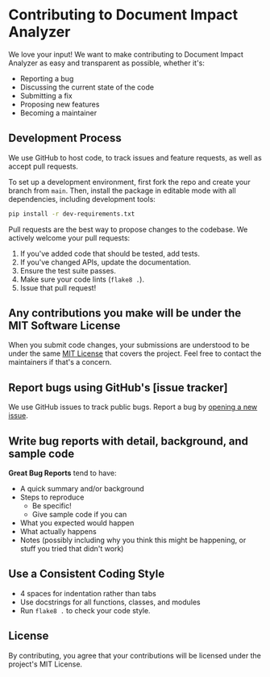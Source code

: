 # Contributing to Document Impact Analyzer

We love your input! We want to make contributing to Document Impact Analyzer as easy and transparent as possible, whether it's:

- Reporting a bug
- Discussing the current state of the code
- Submitting a fix
- Proposing new features
- Becoming a maintainer

## Development Process

We use GitHub to host code, to track issues and feature requests, as well as accept pull requests.

To set up a development environment, first fork the repo and create your branch from `main`. Then, install the package in editable mode with all dependencies, including development tools:

```bash
pip install -r dev-requirements.txt
```

Pull requests are the best way to propose changes to the codebase. We actively welcome your pull requests:

1. If you've added code that should be tested, add tests.
2. If you've changed APIs, update the documentation.
3. Ensure the test suite passes.
4. Make sure your code lints (`flake8 .`).
5. Issue that pull request!

## Any contributions you make will be under the MIT Software License

When you submit code changes, your submissions are understood to be under the same [MIT License](http://choosealicense.com/licenses/mit/) that covers the project. Feel free to contact the maintainers if that's a concern.

## Report bugs using GitHub's [issue tracker]

We use GitHub issues to track public bugs. Report a bug by [opening a new issue]().

## Write bug reports with detail, background, and sample code

**Great Bug Reports** tend to have:

- A quick summary and/or background
- Steps to reproduce
  - Be specific!
  - Give sample code if you can
- What you expected would happen
- What actually happens
- Notes (possibly including why you think this might be happening, or stuff you tried that didn't work)

## Use a Consistent Coding Style

* 4 spaces for indentation rather than tabs
* Use docstrings for all functions, classes, and modules
* Run `flake8 .` to check your code style.

## License

By contributing, you agree that your contributions will be licensed under the project's MIT License.